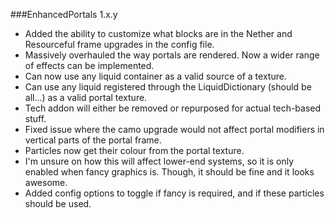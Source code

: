 ###EnhancedPortals 1.x.y
* Added the ability to customize what blocks are in the Nether and Resourceful frame upgrades in the config file.
* Massively overhauled the way portals are rendered. Now a wider range of effects can be implemented.
* Can now use any liquid container as a valid source of a texture.
 * Can use any liquid registered through the LiquidDictionary (should be all...) as a valid portal texture.
 * Tech addon will either be removed or repurposed for actual tech-based stuff.
* Fixed issue where the camo upgrade would not affect portal modifiers in vertical parts of the portal frame.
* Particles now get their colour from the portal texture.
 * I'm unsure on how this will affect lower-end systems, so it is only enabled when fancy graphics is. Though, it should be fine and it looks awesome.
 * Added config options to toggle if fancy is required, and if these particles should be used.